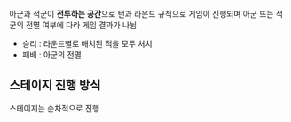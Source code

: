 아군과 적군이 **전투하는 공간**으로 턴과 라운드 규칙으로 게임이 진행되며 아군 또는 적군의 전멸 여부에 다라 게임 결과가 나뉨
- 승리 : 라운드별로 배치된 적을 모두 처치
- 패배 : 아군의 전멸

## 스테이지 진행 방식
스테이지는 순차적으로 진행
